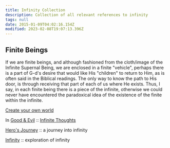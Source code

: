 ```yaml
---
title: Infinity Collection
description: Collection of all relevant references to infinity
tags: null
date: 2015-01-09T04:02:16.154Z
modified: 2023-02-08T19:07:13.396Z
---
```


## Finite Beings

If we are finite beings, and although fashioned from the cloth/image of the Infinite Supernal Being, we are enclosed in a finite "vehicle", perhaps there is a part of G-d's desire that would like His "children" to return to Him, as is often said in the Biblical readings. The only way to know the path to His door, is through receiving that part of each of us where He exists. Thus, I say, in each finite being there is a piece of the infinite, otherwise we could never have encountered the paradoxical idea of the existence of the finite within the infinite.

[Create your own world](../../neshama/create_world/)

In [Good & Evil](../../neshama/good_evil/) :: [Infinite Thoughts](/posts/neshama/good_evil/index.html#infinite-thoughts)

[Hero's Journey](../../neshama/journey/) :: a journey into infinity

[Infinity](../../qkab/infinity) :: exploration of infinity
